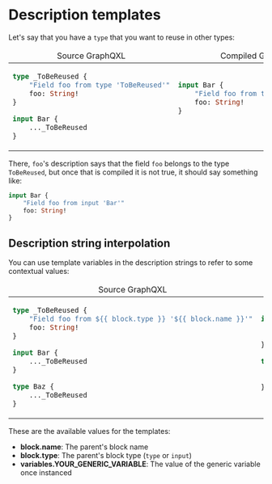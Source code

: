 # Description templates

Let's say that you have a `type` that you want to reuse in other types:

<table style="width: 100%">
    <thead>
        <tr>
            <td align="center">Source GraphQXL</td>
            <td align="center">Compiled GraphQL</td>
        </tr>
    </thead>
    <tbody>
        <tr>
            <td>

```graphql
type _ToBeReused {
    "Field foo from type 'ToBeReused'"
    foo: String!
}

input Bar {
    ..._ToBeReused
}
```
</td>
            <td>

```graphql
input Bar {
    "Field foo from type 'ToBeReused'"
    foo: String!
}




```

</td>
        </tr>
    </tbody>
</table>

There, `foo`'s description says that the field `foo` belongs to the type `ToBeReused`,
but once that is compiled it is not true, it should say something like:
```graphql
input Bar {
    "Field foo from input 'Bar'"
    foo: String!
}
```

## Description string interpolation

You can use template variables in the description strings to refer to some 
contextual values:


<table style="width: 100%">
    <thead>
        <tr>
            <td align="center">Source GraphQXL</td>
            <td align="center">Compiled GraphQL</td>
        </tr>
    </thead>
    <tbody>
        <tr>
            <td>

```graphql
type _ToBeReused {
    "Field foo from ${{ block.type }} '${{ block.name }}'"
    foo: String!
}

input Bar {
    ..._ToBeReused
}

type Baz {
    ..._ToBeReused
}
```
</td>
            <td>

```graphql
input Bar {
    "Field foo from input 'Bar'"
    foo: String!
}

type Baz {
    "Field foo from type 'Baz'"
    foo: String!
}



```

</td>
        </tr>
    </tbody>
</table>

These are the available values for the templates:
- **block.name**: The parent's block name
- **block.type**: The parent's block type (`type` or `input`)
- **variables.YOUR_GENERIC_VARIABLE**: The value of the generic variable once instanced